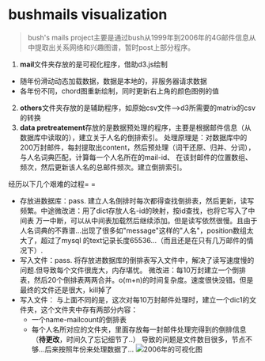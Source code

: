 # bushmails visualization
> bush's mails project主要是通过bush从1999年到2006年的4G邮件信息从中提取出关系网络和兴趣图谱，暂时post上部分程序。

1. **mail**文件夹存放的是可视化程序，借助d3.js绘制
  - 随年份滑动动态加载数据，数据是本地的，非服务器请求数据
  - 各年份不同，chord图重新绘制，同时更新右上角的颜色图例的值
2. **others**文件夹存放的是辅助程序，如原始csv文件——>d3所需要的matrix的csv的转换
3. **data pretreatement**存放的是数据预处理的程序，主要是根据邮件信息（从数据库中读取的），建立关于人名的倒排索引。
  处理原理是：对数据库中的200万封邮件，每封提取出content，然后预处理（词干还原、归并、分词），与人名词典匹配，计算每一个人名所在的mail-id、
  在该封邮件的位置数组、频次，然后更新该人名的总邮件频次。建立倒排索引。
  
  经历以下几个艰难的过程= =
  - 存放进数据库：pass.
    建立人名倒排时每次都得查找倒排表，然后更新，读写频繁。中途微改进：用了dict存放人名-id的映射，按id查找，也将它写入了中间表
    万一中断，可以从中间表加载然后继续添加。但是读写依然很慢。且由于人名词典的不靠谱...出现了很多如"message"这样的"人名"，position数组太大了，超过了mysql
    的text记录长度65536...（而且还是在只有几万邮件的情况下）.
  - 写入文件：pass.
    将存放进数据库的倒排表写入文件中，解决了读写速度慢的问题.但导致每个文件很庞大，内存堪忧。
    微改进：每10万封建立一个倒排表，然后20个倒排表两两合并。o(m+n)的时间复杂度。速度很快没错。但是最终的文件还是很大，kill掉了
  - 写入文件：
    与上面不同的是，这次对每10万封邮件处理时，建立一个dic1的文件夹，这个文件夹中存有两部分内容：
     - 一个name-mailcount的倒排表
     - 每个人名所对应的文件夹，里面存放每一封邮件处理完得到的倒排信息（**待更改**，时间久了忘记细节了..）
    导致的问题是文件数目很多，节点不够...后来按照年份来处理数据了...
  ![2006年的可视化图](http://#/15-12-27/79392630.jpg)
  
    
